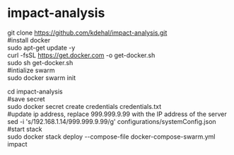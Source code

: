 # impact-analysis  
git clone https://github.com/kdehal/impact-analysis.git  
#install docker  
sudo apt-get update -y  
curl -fsSL https://get.docker.com -o get-docker.sh  
sudo sh get-docker.sh  
#intialize swarm  
sudo docker swarm init  

cd impact-analysis  
#save secret  
sudo docker secret create credentials credentials.txt  
#update ip address, replace 999.999.9.99 with the IP address of the server
sed -i 's/192.168.1.14/999.999.9.99/g' configurations/systemConfig.json  
#start stack  
sudo docker stack deploy --compose-file docker-compose-swarm.yml impact  
